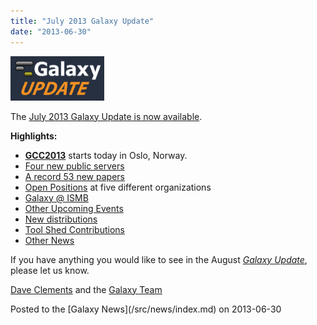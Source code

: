 ```yaml
---
title: "July 2013 Galaxy Update"
date: "2013-06-30"
---
```


<div class='right'><a href='/src/galaxy-updates/2013-06/index.md'><img src="/src/images/logos/GalaxyUpdate200.png" alt="July 2013 Galaxy Update" width=150 /></a></div>

The [July 2013 Galaxy Update is now available](/src/galaxy-updates/2013-07/index.md). 

**Highlights:**
* **[GCC2013](/src/events/gcc2013/index.md)** starts today in Oslo, Norway.
* [Four new public servers](/src/galaxy-updates/2013-07/index.md#new-public-servers)
* [A record 53 new papers](/src/galaxy-updates/2013-07/index.md#new-papers)
* [Open Positions](/src/galaxy-updates/2013-07/index.md#whos-hiring) at five different organizations
* [Galaxy @ ISMB](/src/galaxy-updates/2013-07/index.md#ismb--eccb--bosc--ms-sig-2013)
* [Other Upcoming Events](/src/galaxy-updates/2013-07/index.md#other-upcoming-events)
* [New distributions](/src/galaxy-updates/2013-07/index.md#galaxy-distributions)
* [Tool Shed Contributions](/src/galaxy-updates/2013-07/index.md#toolshed-contributions)
* [Other News](/src/galaxy-updates/2013-07/index.md#other-news)

If you have anything you would like to see in the August *[Galaxy Update](/src/galaxy-updates/index.md)*, please let us know.

[Dave Clements](/src/people/dave-clements/index.md) and the [Galaxy Team](/src/galaxy-team/index.md)

<div class='newsItemFooter'>Posted to the [Galaxy News](/src/news/index.md) on 2013-06-30 </div>

